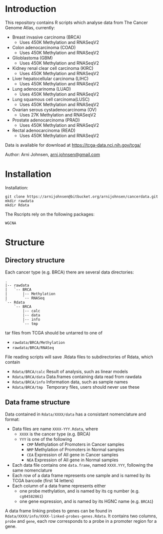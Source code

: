 # Introduction
This repository contains R scripts which analyse data from
The Cancer Genome Atlas, currently:

- Breast invasive carcinoma (BRCA)
    - Uses 450K Methylation and RNASeqV2
- Colon adenocarcinoma (COAD)
    - Uses 450K Methylation and RNASeqV2
- Glioblastoma (GBM)
    - Uses 450K Methylation and RNASeqV2
- Kidney renal clear cell carcinoma (KIRC)
    - Uses 450K Methylation and RNASeqV2
- Liver hepatocellular carcinoma (LIHC)
    - Uses 450K Methylation and RNASeqV2
- Lung adenocarinoma (LUAD)
    - Uses 450K Methylation and RNASeqV2
- Lung squamous cell carcinoma(LUSC)
    - Uses 450K Methylation and RNASeqV2
- Ovarian serous cystadenocarcinoma (OV)
    - Uses 27K Methylation and RNASeqV2
- Prostate adenocarcinoma (PRAD)
    - Uses 450K Methylation and RNASeqV2
- Rectal adenocarcinoma (READ)
    - Uses 450K Methylation and RNASeqV2

Data is available for download at https://tcga-data.nci.nih.gov/tcga/

Author: Arni Johnsen, arni.johnsen@gmail.com

# Installation 

Installation: 

    git clone https://arnijohnsen@bitbucket.org/arnijohnsen/cancerdata.git
    mkdir rawdata
    mkdir Rdata

The Rscripts rely on the following packages:

    WGCNA

# Structure

## Directory structure

Each cancer type (e.g. BRCA) there are several data directories:

    .
    |-- rawdata
    |   `-- BRCA
    |       |-- Methylation
    |       `-- RNASeq
    `-- Rdata
        `-- BRCA
            |-- calc
            |-- data
            |-- info
            `-- tmp

tar files from TCGA should be untarred to one of

- `rawdata/BRCA/Methylation`
- `rawdata/BRCA/RNASeq`

File reading scripts will save .Rdata files to subdirectories of Rdata, 
which contain

- `Rdata/BRCA/calc` Result of analysis, such as linear models
- `Rdata/BRCA/data` Data.frames containing data read from rawdata
- `Rdata/BRCA/info` Information data, such as sample names
- `Rdata/BRCA/tmp ` Temporary files, users should never use these

## Data frame structure

Data contained in `Rdata/XXXX/data` has a consistant nomenclature and format: 

- Data files are name `XXXX-YYY.Rdata`, where 
    - `XXXX` is the cancer type (e.g. BRCA)
    - `YYY` is one of the following
        - `CMP` Methylation of Promoters in Cancer samples
        - `NMP` Methylation of Promoters in Normal samples
        - `CEA` Expression of All gene in Cancer samples
        - `NEA` Expression of All gene in Normal samples
- Each data file contains one `data.frame`, named `XXXX.YYY`, following the same nomenclature
- Each row of a data frame represents one sample and is named by its TCGA barcode (first 14 letters)
- Each column of a data frame represents either
    - one probe methylation, and is named by its cg number (e.g. `cg04582861`)
    - one gene expression, and is named by its HGNC name (e.g. `BRCA1`)

A data frame linking probes to genes can be found in `Rdata/XXXX/info/XXXX-linked-probes-genes.Rdata`. 
It contains two columns, `probe` and `gene`, each row corresponds to a probe in a promoter region for a gene.

